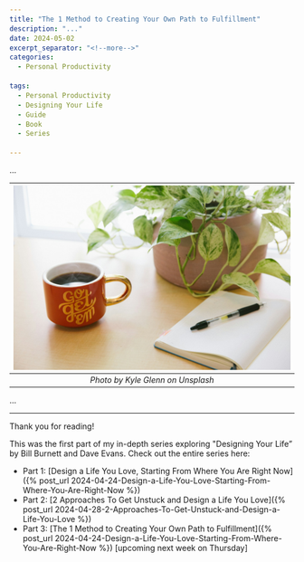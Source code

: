 ```yaml
---
title: "The 1 Method to Creating Your Own Path to Fulfillment"
description: "..."
date: 2024-05-02
excerpt_separator: "<!--more-->"
categories:
  - Personal Productivity

tags:
  - Personal Productivity
  - Designing Your Life
  - Guide
  - Book
  - Series

---
```

...

| ![image](/assets/images/kyle-glenn-go-get-em-unsplash.jpg) |
|:--:|
| *Photo by Kyle Glenn on Unsplash* |

...

---

Thank you for reading!

This was the first part of my in-depth series exploring "Designing Your Life” by Bill Burnett and Dave Evans. Check out the entire series here:

- Part 1: [Design a Life You Love, Starting From Where You Are Right Now]({% post_url 2024-04-24-Design-a-Life-You-Love-Starting-From-Where-You-Are-Right-Now %})
- Part 2: [2 Approaches To Get Unstuck and Design a Life You Love]({% post_url 2024-04-28-2-Approaches-To-Get-Unstuck-and-Design-a-Life-You-Love %})
- Part 3: [The 1 Method to Creating Your Own Path to Fulfillment]({% post_url 2024-04-24-Design-a-Life-You-Love-Starting-From-Where-You-Are-Right-Now %}) [upcoming next week on Thursday]